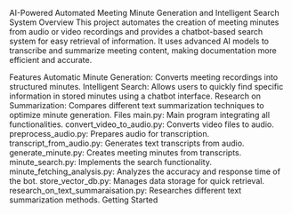 AI-Powered Automated Meeting Minute Generation and Intelligent Search System
Overview
This project automates the creation of meeting minutes from audio or video recordings and provides a chatbot-based search system for easy retrieval of information. It uses advanced AI models to transcribe and summarize meeting content, making documentation more efficient and accurate.

Features
Automatic Minute Generation: Converts meeting recordings into structured minutes.
Intelligent Search: Allows users to quickly find specific information in stored minutes using a chatbot interface.
Research on Summarization: Compares different text summarization techniques to optimize minute generation.
Files
main.py: Main program integrating all functionalities.
convert_video_to_audio.py: Converts video files to audio.
preprocess_audio.py: Prepares audio for transcription.
transcript_from_audio.py: Generates text transcripts from audio.
generate_minute.py: Creates meeting minutes from transcripts.
minute_search.py: Implements the search functionality.
minute_fetching_analysis.py: Analyzes the accuracy and response time of the bot.
store_vector_db.py: Manages data storage for quick retrieval.
research_on_text_summaraisation.py: Researches different text summarization methods.
Getting Started
